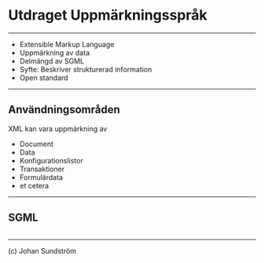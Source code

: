 # Utdraget Uppmärkningsspråk

---

* Extensible Markup Language
* Uppmärkning av data
* Delmängd av SGML
* Syfte: Beskriver strukturerad information
* Open standard

---

## Användningsområden

XML kan vara uppmärkning av

* Document
* Data
* Konfigurationslistor
* Transaktioner
* Formulärdata
* et cetera

---

## SGML

<pre><code data-trim><script type="text/template">
<?xml version="1.0" encoding="UTF-8"?>
<!DOCTYPE exempel [
  <!ENTITY nbsp "&#xA0;">
  <!ENTITY copy "&#169;">
  <!ENTITY company "&#197;&#196;&#214;-Company">
  <!ENTITY right-notice "&copy;&nbsp;2022&nbsp;&company;">
]>
<exempel>
  &right-notice;
</exempel>
</script></code></pre>

---

(c) Johan Sundström